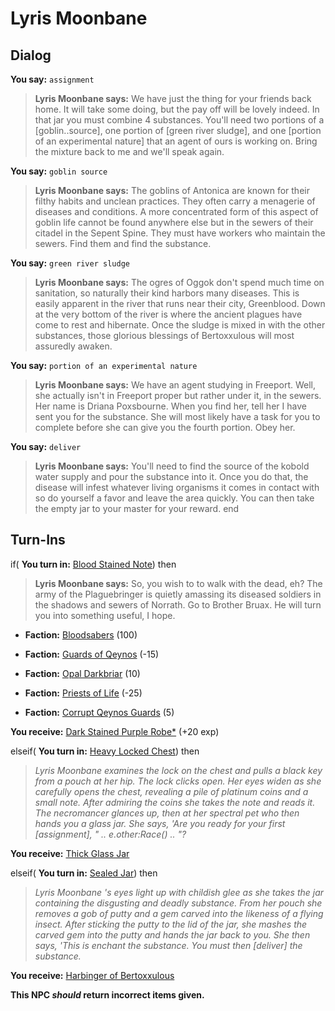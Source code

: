 # Lyris Moonbane
## Dialog

**You say:** `assignment`



>**Lyris Moonbane says:** We have just the thing for your friends back home. It will take some doing, but the pay off will be lovely indeed. In that jar you must combine 4 substances. You'll need two portions of a [goblin..source], one portion of [green river sludge], and one [portion of an experimental nature] that an agent of ours is working on. Bring the mixture back to me and we'll speak again.

**You say:** `goblin source`



>**Lyris Moonbane says:** The goblins of Antonica are known for their filthy habits and unclean practices. They often carry a menagerie of diseases and conditions. A more concentrated form of this aspect of goblin life cannot be found anywhere else but in the sewers of their citadel in the Sepent Spine. They must have workers who maintain the sewers. Find them and find the substance.

**You say:** `green river sludge`



>**Lyris Moonbane says:** The ogres of Oggok don't spend much time on sanitation, so naturally their kind harbors many diseases. This is easily apparent in the river that runs near their city, Greenblood. Down at the very bottom of the river is where the ancient plagues have come to rest and hibernate. Once the sludge is mixed in with the other substances, those glorious blessings of Bertoxxulous will most assuredly awaken.

**You say:** `portion of an experimental nature`



>**Lyris Moonbane says:** We have an agent studying in Freeport. Well, she actually isn't in Freeport proper but rather under it, in the sewers. Her name is Driana Poxsbourne. When you find her, tell her I have sent you for the substance. She will most likely have a task for you to complete before she can give you the fourth portion. Obey her.

**You say:** `deliver`



>**Lyris Moonbane says:** You'll need to find the source of the kobold water supply and pour the substance into it. Once you do that, the disease will infest whatever living organisms it comes in contact with so do yourself a favor and leave the area quickly. You can then take the empty jar to your master for your reward.
end

## Turn-Ins





if( **You turn in:** [Blood Stained Note](/item/18721)) then 


>**Lyris Moonbane says:** So, you wish to to walk with the dead, eh? The army of the Plaguebringer is quietly amassing its diseased soldiers in the shadows and sewers of Norrath. Go to Brother Bruax. He will turn you into something useful, I hope.


* __Faction:__ [Bloodsabers](/faction/221) (100)


* __Faction:__ [Guards of Qeynos](/faction/262) (-15)


* __Faction:__ [Opal Darkbriar](/faction/296) (10)


* __Faction:__ [Priests of Life](/faction/341) (-25)


* __Faction:__ [Corrupt Qeynos Guards](/faction/230) (5)


 **You receive:**  [Dark Stained Purple Robe*](/item/13552) (+20 exp)

elseif( **You turn in:** [Heavy Locked Chest](/item/1792)) then 


>*Lyris Moonbane examines the lock on the chest and pulls a black key from a pouch at her hip. The lock clicks open. Her eyes widen as she carefully opens the chest, revealing a pile of platinum coins and a small note. After admiring the coins she takes the note and reads it. The necromancer glances up, then at her spectral pet who then hands you a glass jar. She says, 'Are you ready for your first [assignment], " .. e.other:Race() .. "?*


 **You receive:**  [Thick Glass Jar](/item/17060) 

elseif( **You turn in:** [Sealed Jar](/item/1795)) then 


>*Lyris Moonbane 's eyes light up with childish glee as she takes the jar containing the disgusting and deadly substance. From her pouch she removes a gob of putty and a gem carved into the likeness of a flying insect. After sticking the putty to the lid of the jar, she mashes the carved gem into the putty and hands the jar back to you. She then says, 'This is enchant the substance. You must then [deliver] the substance.*


 **You receive:**  [Harbinger of Bertoxxulous](/item/1799) 

**This NPC *should* return incorrect items given.**
